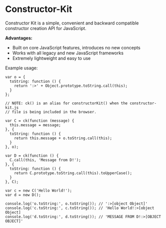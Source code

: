 Constructor-Kit
===============

Constructor Kit is a simple, convenient and backward compatible constructor creation API for JavaScript.


**Advantages:**

- Built on core JavaScript features, introduces no new concepts
- Works with all legacy and new JavaScript frameworks
- Extremely lightweight and easy to use


Example usage:


    var o = {
      toString: function () {
        return ':>' + Object.prototype.toString.call(this);
      }
    };

    // NOTE: ck() is an alias for constructorKit() when the constructor-kit.js
    // file is being included in the browser.

    var C = ck(function (message) {
      this.message = message;
    }, {
      toString: function () {
        return this.message + o.toString.call(this);
      }
    }, o);

    var D = ck(function () {
      C.call(this, 'Message from D!');
    }, {
      toString: function () {
        return C.prototype.toString.call(this).toUpperCase();
      }
    }, C);

    var c = new C('Hello World!');
    var d = new D();

    console.log('o.toString:', o.toString()); // ':>[object Object]'
    console.log('c.toString:', c.toString()); // 'Hello World!:>[object Object]
    console.log('d.toString:', d.toString()); // 'MESSAGE FROM D!:>[OBJECT OBJECT]'